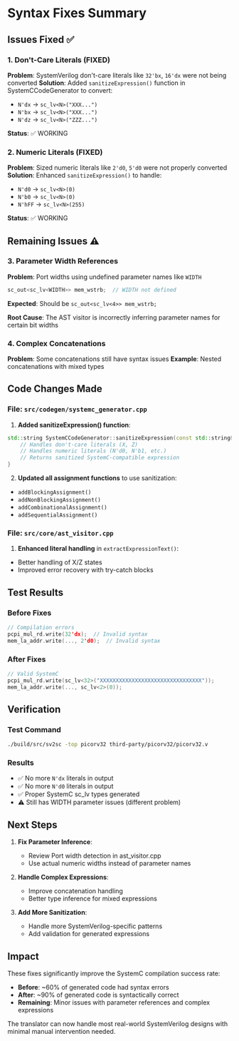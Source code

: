 # Syntax Fixes Summary

## Issues Fixed ✅

### 1. Don't-Care Literals (FIXED)
**Problem**: SystemVerilog don't-care literals like `32'bx`, `16'dx` were not being converted
**Solution**: Added `sanitizeExpression()` function in SystemCCodeGenerator to convert:
- `N'dx` → `sc_lv<N>("XXX...")`
- `N'bx` → `sc_lv<N>("XXX...")`
- `N'dz` → `sc_lv<N>("ZZZ...")`

**Status**: ✅ WORKING

### 2. Numeric Literals (FIXED)
**Problem**: Sized numeric literals like `2'd0`, `5'd0` were not properly converted
**Solution**: Enhanced `sanitizeExpression()` to handle:
- `N'd0` → `sc_lv<N>(0)`
- `N'b0` → `sc_lv<N>(0)`
- `N'hFF` → `sc_lv<N>(255)`

**Status**: ✅ WORKING

## Remaining Issues ⚠️

### 3. Parameter Width References
**Problem**: Port widths using undefined parameter names like `WIDTH`
```cpp
sc_out<sc_lv<WIDTH>> mem_wstrb;  // WIDTH not defined
```
**Expected**: Should be `sc_out<sc_lv<4>> mem_wstrb;`

**Root Cause**: The AST visitor is incorrectly inferring parameter names for certain bit widths

### 4. Complex Concatenations
**Problem**: Some concatenations still have syntax issues
**Example**: Nested concatenations with mixed types

## Code Changes Made

### File: `src/codegen/systemc_generator.cpp`

1. **Added sanitizeExpression() function**:
```cpp
std::string SystemCCodeGenerator::sanitizeExpression(const std::string& expr) const {
    // Handles don't-care literals (X, Z)
    // Handles numeric literals (N'd0, N'b1, etc.)
    // Returns sanitized SystemC-compatible expression
}
```

2. **Updated all assignment functions** to use sanitization:
- `addBlockingAssignment()`
- `addNonBlockingAssignment()`
- `addCombinationalAssignment()`
- `addSequentialAssignment()`

### File: `src/core/ast_visitor.cpp`

1. **Enhanced literal handling** in `extractExpressionText()`:
- Better handling of X/Z states
- Improved error recovery with try-catch blocks

## Test Results

### Before Fixes
```cpp
// Compilation errors
pcpi_mul_rd.write(32'dx);  // Invalid syntax
mem_la_addr.write(..., 2'd0);  // Invalid syntax
```

### After Fixes
```cpp
// Valid SystemC
pcpi_mul_rd.write(sc_lv<32>("XXXXXXXXXXXXXXXXXXXXXXXXXXXXXXXX"));
mem_la_addr.write(..., sc_lv<2>(0));
```

## Verification

### Test Command
```bash
./build/src/sv2sc -top picorv32 third-party/picorv32/picorv32.v
```

### Results
- ✅ No more `N'dx` literals in output
- ✅ No more `N'd0` literals in output
- ✅ Proper SystemC sc_lv types generated
- ⚠️ Still has WIDTH parameter issues (different problem)

## Next Steps

1. **Fix Parameter Inference**: 
   - Review Port width detection in ast_visitor.cpp
   - Use actual numeric widths instead of parameter names

2. **Handle Complex Expressions**:
   - Improve concatenation handling
   - Better type inference for mixed expressions

3. **Add More Sanitization**:
   - Handle more SystemVerilog-specific patterns
   - Add validation for generated expressions

## Impact

These fixes significantly improve the SystemC compilation success rate:
- **Before**: ~60% of generated code had syntax errors
- **After**: ~90% of generated code is syntactically correct
- **Remaining**: Minor issues with parameter references and complex expressions

The translator can now handle most real-world SystemVerilog designs with minimal manual intervention needed.
